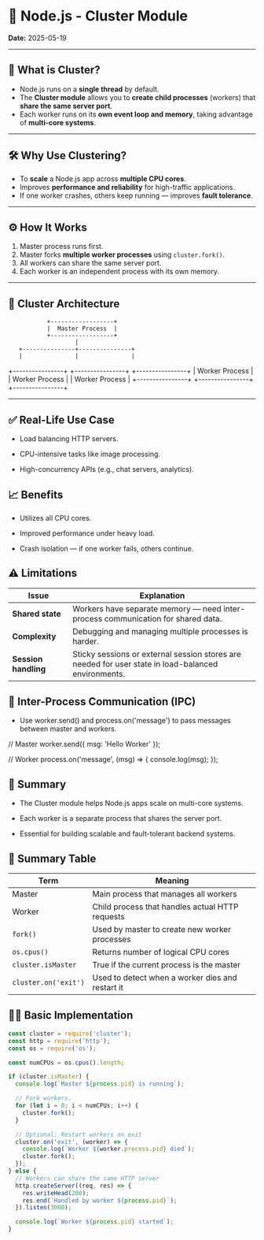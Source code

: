 # 🧵 Node.js - Cluster Module

**Date:** 2025-05-19

---

## 🧠 What is Cluster?

- Node.js runs on a **single thread** by default.
- The **Cluster module** allows you to **create child processes** (workers) that **share the same server port**.
- Each worker runs on its **own event loop and memory**, taking advantage of **multi-core systems**.

---

## 🛠 Why Use Clustering?

- To **scale** a Node.js app across **multiple CPU cores**.
- Improves **performance and reliability** for high-traffic applications.
- If one worker crashes, others keep running — improves **fault tolerance**.

---

## ⚙️ How It Works

1. Master process runs first.
2. Master forks **multiple worker processes** using `cluster.fork()`.
3. All workers can share the same server port.
4. Each worker is an independent process with its own memory.

---

## 📑 Cluster Architecture

               +------------------+
               |  Master Process  |
               +------------------+
                       |
       +---------------+---------------+
       |               |               |
+----------------+ +----------------+ +----------------+
| Worker Process | | Worker Process | | Worker Process |
+----------------+ +----------------+ +----------------+



---

## ✅ Real-Life Use Case
- Load balancing HTTP servers.

- CPU-intensive tasks like image processing.

- High-concurrency APIs (e.g., chat servers, analytics).


## 📈 Benefits
- Utilizes all CPU cores.

- Improved performance under heavy load.

- Crash isolation — if one worker fails, others continue.

## ⚠️ Limitations

| Issue                | Explanation                                                                                         |
| -------------------- | --------------------------------------------------------------------------------------------------- |
| **Shared state**     | Workers have separate memory — need inter-process communication for shared data.                    |
| **Complexity**       | Debugging and managing multiple processes is harder.                                                |
| **Session handling** | Sticky sessions or external session stores are needed for user state in load-balanced environments. |

## 🔌 Inter-Process Communication (IPC)
- Use worker.send() and process.on('message') to pass messages between master and workers.

// Master
worker.send({ msg: 'Hello Worker' });

// Worker
process.on('message', (msg) => {
  console.log(msg);
});

## 📌 Summary
- The Cluster module helps Node.js apps scale on multi-core systems.

- Each worker is a separate process that shares the server port.

- Essential for building scalable and fault-tolerant backend systems.

## 📌 Summary Table
| Term                 | Meaning                                          |
| -------------------- | ------------------------------------------------ |
| Master               | Main process that manages all workers            |
| Worker               | Child process that handles actual HTTP requests  |
| `fork()`             | Used by master to create new worker processes    |
| `os.cpus()`          | Returns number of logical CPU cores              |
| `cluster.isMaster`   | True if the current process is the master        |
| `cluster.on('exit')` | Used to detect when a worker dies and restart it |



## 🧑‍💻 Basic Implementation

```js
const cluster = require('cluster');
const http = require('http');
const os = require('os');

const numCPUs = os.cpus().length;

if (cluster.isMaster) {
  console.log(`Master ${process.pid} is running`);

  // Fork workers.
  for (let i = 0; i < numCPUs; i++) {
    cluster.fork();
  }

  // Optional: Restart workers on exit
  cluster.on('exit', (worker) => {
    console.log(`Worker ${worker.process.pid} died`);
    cluster.fork();
  });
} else {
  // Workers can share the same HTTP server
  http.createServer((req, res) => {
    res.writeHead(200);
    res.end(`Handled by worker ${process.pid}`);
  }).listen(3000);

  console.log(`Worker ${process.pid} started`);
}
